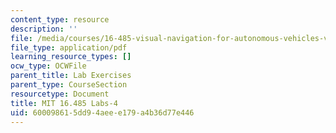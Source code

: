 ```yaml
---
content_type: resource
description: ''
file: /media/courses/16-485-visual-navigation-for-autonomous-vehicles-vnav-fall-2020/600098615dd94aeee179a4b36d77e446_MIT16_485F20_Lab4Slides.pdf
file_type: application/pdf
learning_resource_types: []
ocw_type: OCWFile
parent_title: Lab Exercises
parent_type: CourseSection
resourcetype: Document
title: MIT 16.485 Labs-4
uid: 60009861-5dd9-4aee-e179-a4b36d77e446
---
```

